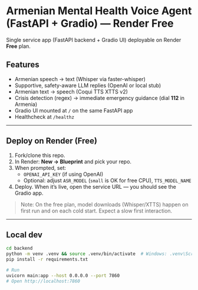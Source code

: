 # Armenian Mental Health Voice Agent (FastAPI + Gradio) — Render Free

Single service app (FastAPI backend + Gradio UI) deployable on Render **Free** plan.

## Features
- Armenian speech → text (Whisper via faster-whisper)
- Supportive, safety-aware LLM replies (OpenAI or local stub)
- Armenian text → speech (Coqui TTS XTTS v2)
- Crisis detection (regex) → immediate emergency guidance (dial **112** in Armenia)
- Gradio UI mounted at `/` on the same FastAPI app
- Healthcheck at `/healthz`

---

## Deploy on Render (Free)

1. Fork/clone this repo.
2. In Render: **New → Blueprint** and pick your repo.
3. When prompted, set:
   - `OPENAI_API_KEY` (if using OpenAI)
   - Optional: adjust `ASR_MODEL` (`small` is OK for free CPU), `TTS_MODEL_NAME`
4. Deploy. When it’s live, open the service URL — you should see the Gradio app.

> Note: On the free plan, model downloads (Whisper/XTTS) happen on first run and on each cold start. Expect a slow first interaction.

---

## Local dev

```bash
cd backend
python -m venv .venv && source .venv/bin/activate  # Windows: .venv\Scripts\activate
pip install -r requirements.txt

# Run
uvicorn main:app --host 0.0.0.0 --port 7860
# Open http://localhost:7860
